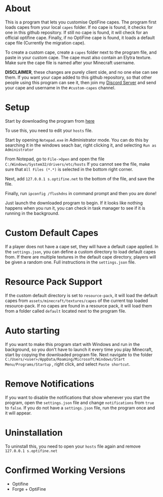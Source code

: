 # About

This is a program that lets you customise OptiFine capes. 
The program first loads capes from your local `capes` folder. If no cape is found, it checks for one in this github repository. If still no cape is found, it will check for an official optifine cape. Finally, if no OptiFine cape is found, it loads a default cape file (Currently the migration cape). 

To create a custom cape, create a `capes` folder next to the program file, and paste in your custom cape. The cape must also contain an Elytra texture. Make sure the cape file is named after your Minecraft username.

**DISCLAIMER**, these changes are purely client side, and no one else can see them.
If you want your cape added to this github repository, so that other people using this program can see it, then join my [Discord Server](https://discord.com/invite/pkRxtGw) and send your cape and username in the `#custom-capes` channel.

# Setup

Start by downloading the program from [here](https://github.com/ewanhowell5195/customOptiFineCapeServer/releases/tag/customOptiFineCapeServer)

To use this, you need to edit your `hosts` file. 

Start by opening `Notepad.exe` in Administrator mode. You can do this by searching it in the windows seach bar, right clicking it, and selecting `Run as Administrator`

From Notepad, go to `File->Open` and open the file `C:/Windows/System32/drivers/etc/hosts`
If you cannot see the file, make sure that `All Files (*.*)` is selected in the bottom right corner.

Next, add `127.0.0.1 s.optifine.net` to the bottom of the file, and save the file.

Finally, run `ipconfig /flushdns` in command prompt and then you are done!

Just launch the downloaded program to begin. If it looks like nothing happens when you run it, you can check in task manager to see if it is running in the background.

# Custom Default Capes

If a player does not have a cape set, they will have a default cape applied.
In the `settings.json`, you can define a custom directory to load default capes from.
If there are multiple textures in the default cape directory, players will be given a random one.
Full instructions in the `settings.json` file.

# Resource Pack Support

If the custom default directory is set to `resource-pack`, it will load the default capes from `assets/minecraft/textures/capes` of the current top loaded resource-pack.
If no capes are found in a resource pack, it will load them from a folder called `default` located next to the program file.

# Auto starting

If you want to make this program start with Windows and run in the background, so you don't have to launch it every time you play Minecraft, start by copying the downloaded program file.
Next navigate to the folder `C:/Users/<user>/AppData/Roaming/Microsoft/Windows/Start Menu/Programs/Startup` , right click, and select `Paste shortcut`.

# Remove Notifications

If you want to disable the notifications that show whenever you start the program, open the `settings.json` file and change `notifications` from `true` to `false`.
If you do not have a `settings.json` file, run the program once and it will appear.

# Uninstallation

To uninstall this, you need to open your `hosts` file again and remove `127.0.0.1 s.optifine.net`

# Confirmed Working Versions

- Optifine
- Forge + OptiFine